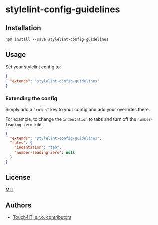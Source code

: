 # stylelint-config-guidelines

## Installation

```console
npm install --save stylelint-config-guidelines
```

## Usage

Set your stylelint config to:

```json
{
  "extends": "stylelint-config-guidelines"
}
```

### Extending the config

Simply add a `"rules"` key to your config and add your overrides there.

For example, to change the `indentation` to tabs and turn off the `number-leading-zero` rule:

```json
{
  "extends": "stylelint-config-guidelines",
  "rules": {
    "indentation": "tab",
    "number-leading-zero": null
  }
}
```

## License

[MIT](LICENSE)

## Authors

- [Touch4IT, s.r.o. contributors](https://github.com/touch4it/stylelint-config-guidelines/graphs/contributors)
